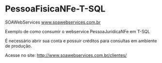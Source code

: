 # PessoaFisicaNFe-T-SQL
SOAWebServices www.soawebservices.com.br

Exemplo de como consumir o webservice PessoaJuridicaNFe em T-SQL


É necessário abrir sua conta e possuir créditos para consultas em ambiente de produção.

Acesse no site: http://www.soawebservices.com.br/clientes/
